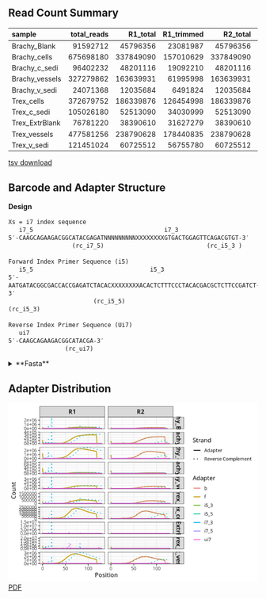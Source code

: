 ## Read Count Summary

<table>
<colgroup>
<col style="width: 18%" />
<col style="width: 15%" />
<col style="width: 12%" />
<col style="width: 13%" />
<col style="width: 12%" />
<col style="width: 13%" />
<col style="width: 12%" />
</colgroup>
<thead>
<tr>
<th style="text-align: left;">sample</th>
<th style="text-align: right;">total_reads</th>
<th style="text-align: right;">R1_total</th>
<th style="text-align: right;">R1_trimmed</th>
<th style="text-align: right;">R2_total</th>
<th style="text-align: right;">R2_trimmed</th>
<th style="text-align: right;">merged</th>
</tr>
</thead>
<tbody>
<tr>
<td style="text-align: left;">Brachy_Blank</td>
<td style="text-align: right;">91592712</td>
<td style="text-align: right;">45796356</td>
<td style="text-align: right;">23081987</td>
<td style="text-align: right;">45796356</td>
<td style="text-align: right;">14073047</td>
<td style="text-align: right;">75539044</td>
</tr>
<tr>
<td style="text-align: left;">Brachy_cells</td>
<td style="text-align: right;">675698180</td>
<td style="text-align: right;">337849090</td>
<td style="text-align: right;">157010629</td>
<td style="text-align: right;">337849090</td>
<td style="text-align: right;">100274196</td>
<td style="text-align: right;">557543426</td>
</tr>
<tr>
<td style="text-align: left;">Brachy_c_sedi</td>
<td style="text-align: right;">96402232</td>
<td style="text-align: right;">48201116</td>
<td style="text-align: right;">19092210</td>
<td style="text-align: right;">48201116</td>
<td style="text-align: right;">12894149</td>
<td style="text-align: right;">84758392</td>
</tr>
<tr>
<td style="text-align: left;">Brachy_vessels</td>
<td style="text-align: right;">327279862</td>
<td style="text-align: right;">163639931</td>
<td style="text-align: right;">61995998</td>
<td style="text-align: right;">163639931</td>
<td style="text-align: right;">37254821</td>
<td style="text-align: right;">252107444</td>
</tr>
<tr>
<td style="text-align: left;">Brachy_v_sedi</td>
<td style="text-align: right;">24071368</td>
<td style="text-align: right;">12035684</td>
<td style="text-align: right;">6491824</td>
<td style="text-align: right;">12035684</td>
<td style="text-align: right;">3146163</td>
<td style="text-align: right;">16851316</td>
</tr>
<tr>
<td style="text-align: left;">Trex_cells</td>
<td style="text-align: right;">372679752</td>
<td style="text-align: right;">186339876</td>
<td style="text-align: right;">126454998</td>
<td style="text-align: right;">186339876</td>
<td style="text-align: right;">90697470</td>
<td style="text-align: right;">343448472</td>
</tr>
<tr>
<td style="text-align: left;">Trex_c_sedi</td>
<td style="text-align: right;">105026180</td>
<td style="text-align: right;">52513090</td>
<td style="text-align: right;">34030999</td>
<td style="text-align: right;">52513090</td>
<td style="text-align: right;">22302784</td>
<td style="text-align: right;">93201942</td>
</tr>
<tr>
<td style="text-align: left;">Trex_ExtrBlank</td>
<td style="text-align: right;">76781220</td>
<td style="text-align: right;">38390610</td>
<td style="text-align: right;">31627279</td>
<td style="text-align: right;">38390610</td>
<td style="text-align: right;">9926676</td>
<td style="text-align: right;">33627634</td>
</tr>
<tr>
<td style="text-align: left;">Trex_vessels</td>
<td style="text-align: right;">477581256</td>
<td style="text-align: right;">238790628</td>
<td style="text-align: right;">178440835</td>
<td style="text-align: right;">238790628</td>
<td style="text-align: right;">117108774</td>
<td style="text-align: right;">424255104</td>
</tr>
<tr>
<td style="text-align: left;">Trex_v_sedi</td>
<td style="text-align: right;">121451024</td>
<td style="text-align: right;">60725512</td>
<td style="text-align: right;">56755780</td>
<td style="text-align: right;">60725512</td>
<td style="text-align: right;">13014488</td>
<td style="text-align: right;">27812772</td>
</tr>
</tbody>
</table>

[tsv download](summary.tsv)

## Barcode and Adapter Structure

**Design**

    Xs = i7 index sequence
       i7_5                                     i7_3
    5′-CAAGCAGAAGACGGCATACGAGATNNNNNNNNNXXXXXXXXGTGACTGGAGTTCAGACGTGT-3′
                      (rc_i7_5)                             (rc_i5_3 )

    Forward Index Primer Sequence (i5)
       i5_5                                 i5_3
    5′-AATGATACGGCGACCACCGAGATCTACACXXXXXXXXACACTCTTTCCCTACACGACGCTCTTCCGATCT-3′
                            (rc_i5_5)                                (rc_i5_3)

    Reverse Index Primer Sequence (Ui7)
       ui7
    5′-CAAGCAGAAGACGGCATACGA-3′
                    (rc_ui7)

<details>
<summary>
**Fasta**
</summary>

    >f (illumina foward adapter)
    AGATCGGAAGAGCACACGTCTGAACTCCAGTCA
    >b (illumina backward adapter)
    AGATCGGAAGAGCGTCGTGTAGGGAAAGAGTGT
    >i7_5
    CAAGCAGAAGACGGCATACGAGAT
    >i7_3
    GTGACTGGAGTTCAGACGTGT
    >i5_5
    AATGATACGGCGACCACCGAGATCTACAC
    >i5_3
    ACACTCTTTCCCTACACGACGCTCTTCCGATCT
    >ui7
    CAAGCAGAAGACGGCATACGA   

</details>

## Adapter Distribution

![](README_files/figure-markdown_strict/unnamed-chunk-2-1.png)[PDF](adapter.pdf)
